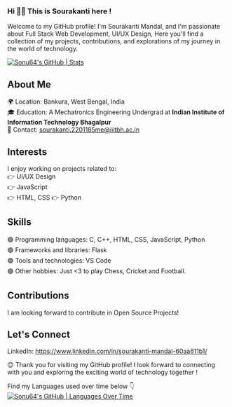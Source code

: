 ### Hi 👋👋  This is Sourakanti here !
Welcome to my GitHub profile! I'm Sourakanti Mandal, and I'm passionate about Full Stack Web Development, UI/UX Design,  Here you'll find a collection of my projects, contributions, and explorations of my journey in the world of technology.

[![Sonu64's GitHub | Stats](https://stats.quine.sh/Sonu64/github?theme=dark)](https://quine.sh)

## About Me
🌍 Location: Bankura, West Bengal, India  
🎓 Education: A  Mechatronics Engineering Undergrad at __Indian Institute of Information Technology Bhagalpur__   
📧 Contact: sourakanti.2201185me@iiitbh.ac.in  

## Interests  
I enjoy working on projects related to:  
👉 UI/UX Design  
👉 JavaScript  
👉 HTML, CSS
👉 Python

## Skills
🟢 Programming languages: C, C++, HTML, CSS, JavaScript, Python   
🟢 Frameworks and libraries: Flask   
🟢 Tools and technologies: VS Code  
🟢 Other hobbies: Just <3 to play Chess, Cricket and Football.  


## Contributions
I am looking forward to contribute in Open Source Projects!   

## Let's Connect
LinkedIn: https://www.linkedin.com/in/sourakanti-mandal-60aa611b1/   



😊 Thank you for visiting my GitHub profile! I look forward to connecting with you and exploring the exciting world of technology together !   



Find my Languages used over time below 👇   
[![Sonu64's GitHub | Languages Over Time](https://stats.quine.sh/Sonu64/languages-over-time?theme=dark)](https://quine.sh)


